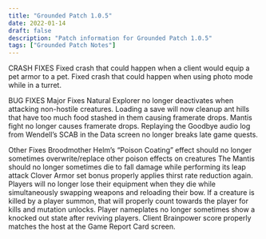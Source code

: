 ```yaml
---
title: "Grounded Patch 1.0.5"
date: 2022-01-14
draft: false
description: "Patch information for Grounded Patch 1.0.5"
tags: ["Grounded Patch Notes"]
---
```


CRASH FIXES
Fixed crash that could happen when a client would equip a pet armor to a pet.
Fixed crash that could happen when using photo mode while in a turret.

BUG FIXES
Major Fixes
Natural Explorer no longer deactivates when attacking non-hostile creatures.
Loading a save will now cleanup ant hills that have too much food stashed in them causing framerate drops.
Mantis fight no longer causes framerate drops.
Replaying the Goodbye audio log from Wendell’s SCAB in the Data screen no longer breaks late game quests.

Other Fixes
Broodmother Helm’s “Poison Coating” effect should no longer sometimes overwrite/replace other poison effects on creatures
The Mantis should no longer sometimes die to fall damage while performing its leap attack
Clover Armor set bonus properly applies thirst rate reduction again.
Players will no longer lose their equipment when they die while simultaneously swapping weapons and reloading their bow.
If a creature is killed by a player summon, that will properly count towards the player for kills and mutation unlocks.
Player nameplates no longer sometimes show a knocked out state after reviving players.
Client Brainpower score properly matches the host at the Game Report Card screen.